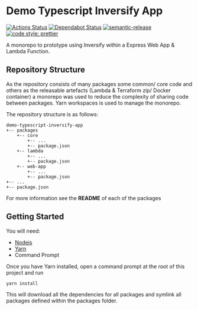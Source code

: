 # Demo Typescript Inversify App

[![Actions Status](https://github.com//RJPearson94/demo-typescript-inversify-app/workflows/pipeline/badge.svg)](https://github.com/RJPearson94/demo-typescript-inversify-app/actions)
[![Dependabot Status](https://api.dependabot.com/badges/status?host=github&repo=RJPearson94/demo-typescript-inversify-app&identifier=189883733)](https://dependabot.com)
[![semantic-release](https://img.shields.io/badge/%20%20%F0%9F%93%A6%F0%9F%9A%80-semantic--release-e10079.svg)](https://github.com/semantic-release/semantic-release)
[![code style: prettier](https://img.shields.io/badge/code_style-prettier-ff69b4.svg)](https://github.com/prettier/prettier)

A monorepo to prototype using Inversify within a Express Web App & Lambda Function.

## Repository Structure

As the repository consists of many packages some common/ core code and others as the releasable artefacts (Lambda & Terraform zip/ Docker container) a monorepo was used to reduce the complexity of sharing code between packages. Yarn workspaces is used to manage the monorepo.

The repository structure is as follows:

```
demo-typescript-inversify-app
+-- packages
    +-- core
        +-- ...
        +-- package.json
    +-- lambda
        +-- ...
        +-- package.json
    +-- web-app
        +-- ...
        +-- package.json
+-- ...
+-- package.json
```

For more information see the **README** of each of the packages

## Getting Started

You will need:

- [Nodejs](https://nodejs.org/en/)
- [Yarn](https://yarnpkg.com)
- Command Prompt

Once you have Yarn installed, open a command prompt at the root of this project and run

```sh
yarn install
```

This will download all the dependencies for all packages and symlink all packages defined within the packages folder.

